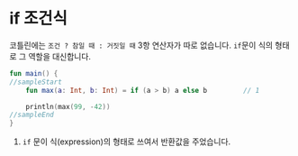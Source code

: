 # if 조건식

코틀린에는 `조건 ? 참일 때 : 거짓일 때` 3항 연산자가 따로 없습니다. `if`문이 식의 형태로 그 역할을 대신합니다.

```kotlin
fun main() {
//sampleStart
    fun max(a: Int, b: Int) = if (a > b) a else b         // 1

    println(max(99, -42))
//sampleEnd
}
```

1. `if` 문이 식(expression)의 형태로 쓰여서 반환값을 주었습니다.
